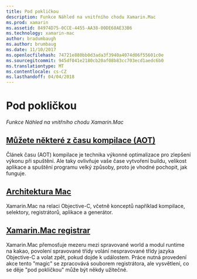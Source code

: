 ```yaml
---
title: Pod pokličkou
description: Funkce Náhled na vnitřního chodu Xamarin.Mac
ms.prod: xamarin
ms.assetid: 84974D75-0CCE-4455-AA38-00DE68AE33B6
ms.technology: xamarin-mac
author: bradumbaugh
ms.author: brumbaug
ms.date: 11/10/2017
ms.openlocfilehash: 74721e880bb0d3ada3f3940a4074d06f55601c0e
ms.sourcegitcommit: 945df041e2180cb20af08b83cc703ecd1aedc6b0
ms.translationtype: MT
ms.contentlocale: cs-CZ
ms.lasthandoff: 04/04/2018
---
```

# <a name="under-the-hood"></a>Pod pokličkou

_Funkce Náhled na vnitřního chodu Xamarin.Mac_

## <a name="ahead-of-time-compilation-aotaotmd"></a>[Můžete některé z času kompilace (AOT)](aot.md)

Článek času (AOT) kompilace je technika výkonné optimalizace pro zlepšení výkonu při spuštění. Ale taky ovlivňuje vaše čase vytvoření buildu, velikost aplikace a spuštění programu velký způsoby, proto je vhodné pochopit, jak funguje.

## <a name="mac-architecturearchitecturemd"></a>[Architektura Mac](architecture.md)

Xamarin.Mac na relaci Objective-C, včetně konceptů například kompilace, selektory, registrátorů, aplikace a generátor.

## <a name="xamarinmac-registrarregistrarmd"></a>[Xamarin.Mac registrar](registrar.md)

Xamarin.Mac přemosťuje mezeru mezi spravované world a modul runtime na kakao, povolení spravované třídy volání nespravované třídy jazyka Objective-C a volat zpět, pokud dojde k událostem. Práce nutná provedení akce tento "magic" se zpracovává souborem registrátora, ale vysvětlení, co se děje "pod pokličkou" může být někdy užitečné.
